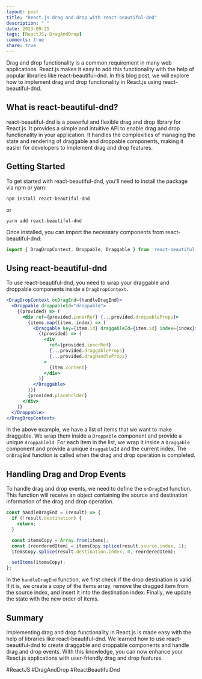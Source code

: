 ```yaml
---
layout: post
title: "React.js drag and drop with react-beautiful-dnd"
description: " "
date: 2023-09-25
tags: [ReactJS, DragAndDrop]
comments: true
share: true
---
```


Drag and drop functionality is a common requirement in many web applications. React.js makes it easy to add this functionality with the help of popular libraries like react-beautiful-dnd. In this blog post, we will explore how to implement drag and drop functionality in React.js using react-beautiful-dnd.

## What is react-beautiful-dnd?

react-beautiful-dnd is a powerful and flexible drag and drop library for React.js. It provides a simple and intuitive API to enable drag and drop functionality in your application. It handles the complexities of managing the state and rendering of draggable and droppable components, making it easier for developers to implement drag and drop features.

## Getting Started

To get started with react-beautiful-dnd, you'll need to install the package via npm or yarn:

```
npm install react-beautiful-dnd
```

or

```
yarn add react-beautiful-dnd
```

Once installed, you can import the necessary components from react-beautiful-dnd:

```jsx
import { DragDropContext, Droppable, Draggable } from 'react-beautiful-dnd';
```

## Using react-beautiful-dnd

To use react-beautiful-dnd, you need to wrap your draggable and droppable components inside a `DragDropContext`.

```jsx
<DragDropContext onDragEnd={handleDragEnd}>
  <Droppable droppableId="droppable">
    {(provided) => (
      <div ref={provided.innerRef} {...provided.droppableProps}>
        {items.map((item, index) => (
          <Draggable key={item.id} draggableId={item.id} index={index}>
            {(provided) => (
              <div
                ref={provided.innerRef}
                {...provided.draggableProps}
                {...provided.dragHandleProps}
              >
                {item.content}
              </div>
            )}
          </Draggable>
        ))}
        {provided.placeholder}
      </div>
    )}
  </Droppable>
</DragDropContext>
```

In the above example, we have a list of items that we want to make draggable. We wrap them inside a `Droppable` component and provide a unique `droppableId`. For each item in the list, we wrap it inside a `Draggable` component and provide a unique `draggableId` and the current index. The `onDragEnd` function is called when the drag and drop operation is completed.

## Handling Drag and Drop Events

To handle drag and drop events, we need to define the `onDragEnd` function. This function will receive an object containing the source and destination information of the drag and drop operation.

```jsx
const handleDragEnd = (result) => {
  if (!result.destination) {
    return;
  }

  const itemsCopy = Array.from(items);
  const [reorderedItem] = itemsCopy.splice(result.source.index, 1);
  itemsCopy.splice(result.destination.index, 0, reorderedItem);

  setItems(itemsCopy);
};
```

In the `handleDragEnd` function, we first check if the drop destination is valid. If it is, we create a copy of the items array, remove the dragged item from the source index, and insert it into the destination index. Finally, we update the state with the new order of items.

## Summary

Implementing drag and drop functionality in React.js is made easy with the help of libraries like react-beautiful-dnd. We learned how to use react-beautiful-dnd to create draggable and droppable components and handle drag and drop events. With this knowledge, you can now enhance your React.js applications with user-friendly drag and drop features.

#ReactJS #DragAndDrop #ReactBeautifulDnd